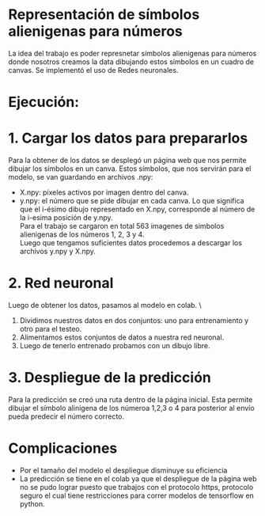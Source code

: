 # Representación de símbolos alienigenas para números
La idea del trabajo es poder represnetar símbolos alienigenas para números donde nosotros creamos la data dibujando estos símbolos en un cuadro de canvas.
Se implementó el uso de Redes neuronales.

# Ejecución:
# 1. Cargar los datos para prepararlos
Para la obtener de los datos se desplegó un página web que nos permite dibujar los símbolos en un canva. Estos símbolos, que nos servirán para el modelo, se van guardando en archivos .npy:
- X.npy: píxeles activos por imagen dentro del canva.
- y.npy: el número que se pide dibujar en cada canva.
Lo que significa que el i-ésimo dibujo representado en X.npy, corresponde al número de la i-esima posición de y.npy.\
Para el trabajo se cargaron en total 563 imagenes de simbolos alienigenas de los números 1, 2, 3 y 4.\
Luego que tengamos suficientes datos procedemos a descargar los archivos y.npy y X.npy.
# 2. Red neuronal
Luego de obtener los datos, pasamos al modelo en colab. \
1. Dividimos nuestros datos en dos conjuntos: uno para entrenamiento y otro para el testeo.
2. Alimentamos estos conjuntos de datos a nuestra red neuronal.
3. Luego de tenerlo entrenado probamos con un dibujo libre.

# 3. Despliegue de la predicción
Para la predicción se creó una ruta dentro de la página inicial. Esta permite dibujar el símbolo alinigena de los númeroa 1,2,3 o 4 para posterior al envío pueda predecir el número correcto.

# Complicaciones
- Por el tamaño del modelo el despliegue disminuye su eficiencia
- La predicción se tiene en el colab ya que el despliegue de la página web no se pudo lograr puesto que trabajos con el protocolo https, protocolo seguro el cual tiene restricciones para correr modelos de tensorflow en python.
